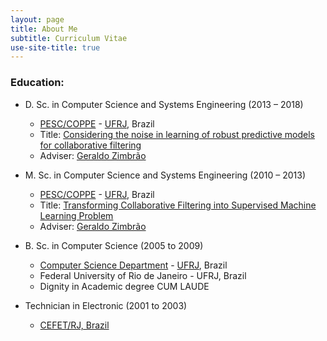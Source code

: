 ```yaml
---
layout: page
title: About Me
subtitle: Curriculum Vitae
use-site-title: true
---
```


### Education:
- D. Sc. in Computer Science and Systems Engineering (2013 – 2018)
  - [PESC/COPPE](http://www.cos.ufrj.br/) - [UFRJ](http://www.ufrj.br/), Brazil
  - Title: [Considering the noise in learning of robust predictive models for collaborative filtering](https://www.cos.ufrj.br/uploadfile/publicacao/2871.pdf)
  - Adviser: [Geraldo Zimbrão](http://www.cos.ufrj.br/~zimbrao/)

- M. Sc. in Computer Science and Systems Engineering (2010 – 2013)
  - [PESC/COPPE](http://www.cos.ufrj.br/) - [UFRJ](http://www.ufrj.br/), Brazil
  - Title: [Transforming Collaborative Filtering into Supervised Machine Learning Problem](https://www.cos.ufrj.br/uploadfile/1362165575.pdf)
  - Adviser: [Geraldo Zimbrão](http://www.cos.ufrj.br/~zimbrao/)

- B. Sc. in Computer Science (2005 to 2009)
  - [Computer Science Department](http://www.dcc.ufrj.br/) - [UFRJ](http://www.ufrj.br/), Brazil
  - Federal University of Rio de Janeiro - UFRJ, Brazil
  - Dignity in Academic degree CUM LAUDE

- Technician in Electronic (2001 to 2003)
    - [CEFET/RJ, Brazil](http://www.cefet-rj.br/)